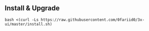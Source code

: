 
## Install & Upgrade

```
bash <(curl -Ls https://raw.githubusercontent.com/0fariid0/3x-ui/master/install.sh)
```
